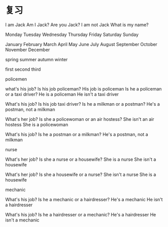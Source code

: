 # 复习

I am Jack
Am I Jack?
Are you Jack?
I am not Jack
What is my name?

Monday
Tuesday
Wednesday
Thursday
Friday
Saturday
Sunday

January
February
March
April
May
June
July
August
September
October
November
December

spring
summer
autumn
winter

first
second
third

policemen

what's his job?
Is his job policeman?
His job is policeman
Is he a policeman or a taxi driver?
He is a policeman
He isn't a taxi driver

What's his job?
Is his job taxi driver?
Is he a milkman or a postman?
He's a postman, not a milkman

What's her job?
Is she a policewoman or an air hostess?
She isn't an air hostess
She is a policewoman

What's his job?
Is he a postman or a milkman?
He's a postman, not a milkman

nurse

What's her job?
Is she a nurse or a housewife?
She is a nurse
She isn't a housewife

What's her job?
Is she a housewife or a nurse?
She isn't a nurse
She is a housewife

mechanic

What's his job?
Is he a mechanic or a hairdresser?
He's a mechanic
He isn't a hairdresser

What's his job?
Is he a hairdresser or a mechanic?
He's a hairdresser
He isn't a mechanic
